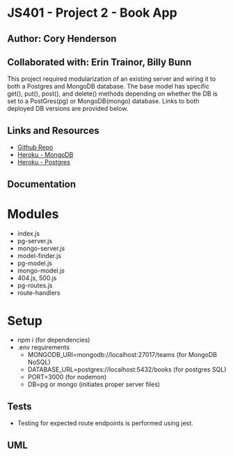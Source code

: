 # JS401 - Project 2 - Book App
## Author: Cory Henderson
## Collaborated with: Erin Trainor, Billy Bunn
This project required modularization of an existing server and wiring it to both a Postgres and MongoDB database.  The base model has specific get(), put(), post(), and delete() methods depending on whether the DB is set to a PostGres(pg) or MongoDB(mongo) database.  Links to both deployed DB versions are provided below.

## Links and Resources
- [Github Repo](https://github.com/401-advanced-javascript-1/book-app)
- [Heroku - MongoDB](https://enigmatic-meadow-66586.herokuapp.com/)
- [Heroku - Postgres](https://nameless-island-89782.herokuapp.com/)

## Documentation

# Modules
- index.js
- pg-server.js
- mongo-server.js
- model-finder.js
- pg-model.js
- mongo-model.js
- 404.js, 500.js
- pg-routes.js
- route-handlers


# Setup
- npm i (for dependencies)
- .env requirements
    - MONGODB_URI=mongodb://localhost:27017/teams (for MongoDB NoSQL)
    - DATABASE_URL=postgres://localhost:5432/books (for postgres SQL)
    - PORT=3000 (for nodemon)
    - DB=pg or mongo (initiates proper server files)

## Tests
- Testing for expected route endpoints is performed using jest.

## UML
